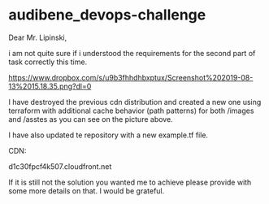 # audibene_devops-challenge

Dear Mr. Lipinski,

i am not quite sure if i understood the requirements for the second part of task correctly this time. 

https://www.dropbox.com/s/u9b3fhhdhbxptux/Screenshot%202019-08-13%2015.18.35.png?dl=0

I have destroyed the previous cdn distribution and created a new one using terraform with additional cache behavior (path patterns) for both /images and /asstes as you can see on the picture above. 

I have also updated te repository with a new example.tf file. 

CDN: 

d1c30fpcf4k507.cloudfront.net

If it is still not the solution you wanted me to achieve please provide with some more details on that. I would be grateful. 
